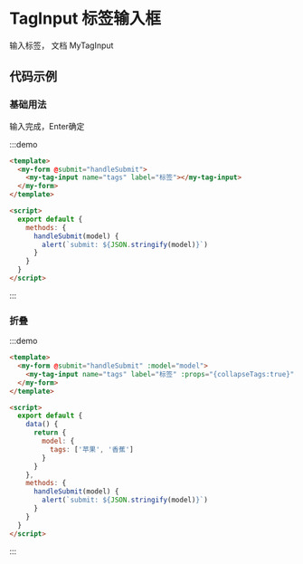 # TagInput 标签输入框

输入标签， 文档  <api-link href="components/my-tag-input">MyTagInput</api-link>

## 代码示例

### 基础用法

输入完成，Enter确定

:::demo
```html
<template>
  <my-form @submit="handleSubmit">
    <my-tag-input name="tags" label="标签"></my-tag-input>
  </my-form>
</template>

<script>
  export default {
    methods: {
      handleSubmit(model) {
        alert(`submit: ${JSON.stringify(model)}`)
      }
    }
  }
</script>


```
:::


### 折叠

:::demo
```html
<template>
  <my-form @submit="handleSubmit" :model="model">
    <my-tag-input name="tags" label="标签" :props="{collapseTags:true}"></my-tag-input>
  </my-form>
</template>

<script>
  export default {
    data() {
      return {
        model: {
          tags: ['苹果', '香蕉']
        }
      }
    },
    methods: {
      handleSubmit(model) {
        alert(`submit: ${JSON.stringify(model)}`)
      }
    }
  }
</script>


```
:::
